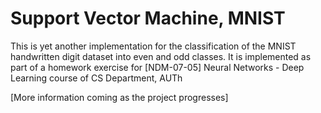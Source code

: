 # Support Vector Machine, MNIST
This is yet another implementation for the classification of the MNIST handwritten digit dataset into even and odd classes.
It is implemented as part of a homework exercise for [NDM-07-05] Neural Networks - Deep Learning course
of CS Department, AUTh


[More information coming as the project progresses]